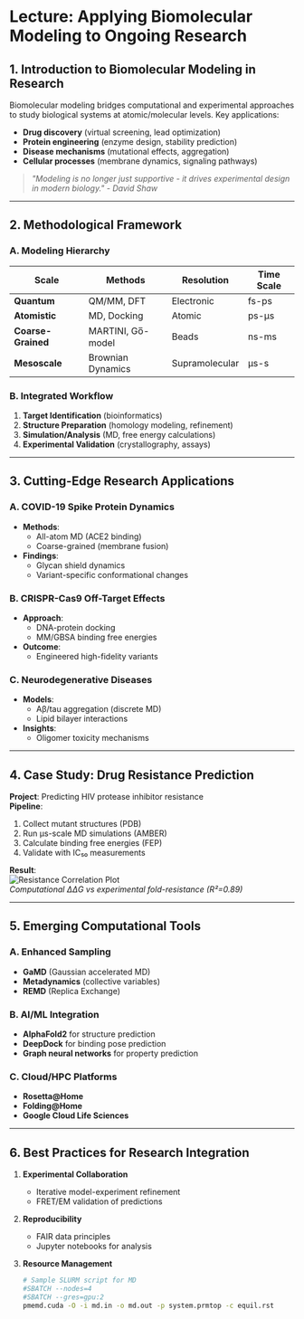 # **Lecture: Applying Biomolecular Modeling to Ongoing Research**

## **1. Introduction to Biomolecular Modeling in Research**
Biomolecular modeling bridges computational and experimental approaches to study biological systems at atomic/molecular levels. Key applications:

- **Drug discovery** (virtual screening, lead optimization)
- **Protein engineering** (enzyme design, stability prediction)
- **Disease mechanisms** (mutational effects, aggregation)
- **Cellular processes** (membrane dynamics, signaling pathways)

> *"Modeling is no longer just supportive - it drives experimental design in modern biology." - David Shaw*

---

## **2. Methodological Framework**

### **A. Modeling Hierarchy**
| Scale | Methods | Resolution | Time Scale |
|-------|---------|------------|------------|
| **Quantum** | QM/MM, DFT | Electronic | fs-ps |
| **Atomistic** | MD, Docking | Atomic | ps-μs |
| **Coarse-Grained** | MARTINI, Go̅-model | Beads | ns-ms |
| **Mesoscale** | Brownian Dynamics | Supramolecular | μs-s |

### **B. Integrated Workflow**
1. **Target Identification** (bioinformatics)
2. **Structure Preparation** (homology modeling, refinement)
3. **Simulation/Analysis** (MD, free energy calculations)
4. **Experimental Validation** (crystallography, assays)

---

## **3. Cutting-Edge Research Applications**

### **A. COVID-19 Spike Protein Dynamics**
- **Methods**: 
  - All-atom MD (ACE2 binding)
  - Coarse-grained (membrane fusion)
- **Findings**: 
  - Glycan shield dynamics
  - Variant-specific conformational changes

### **B. CRISPR-Cas9 Off-Target Effects**
- **Approach**:
  - DNA-protein docking
  - MM/GBSA binding free energies
- **Outcome**: 
  - Engineered high-fidelity variants

### **C. Neurodegenerative Diseases**
- **Models**:
  - Aβ/tau aggregation (discrete MD)
  - Lipid bilayer interactions
- **Insights**:
  - Oligomer toxicity mechanisms

---

## **4. Case Study: Drug Resistance Prediction**

**Project**: Predicting HIV protease inhibitor resistance  
**Pipeline**:
1. Collect mutant structures (PDB)
2. Run μs-scale MD simulations (AMBER)
3. Calculate binding free energies (FEP)
4. Validate with IC₅₀ measurements

**Result**:  
![Resistance Correlation Plot](https://example.com/resistance_plot.png)  
*Computational ΔΔG vs experimental fold-resistance (R²=0.89)*

---

## **5. Emerging Computational Tools**

### **A. Enhanced Sampling**
- **GaMD** (Gaussian accelerated MD)
- **Metadynamics** (collective variables)
- **REMD** (Replica Exchange)

### **B. AI/ML Integration**
- **AlphaFold2** for structure prediction
- **DeepDock** for binding pose prediction
- **Graph neural networks** for property prediction

### **C. Cloud/HPC Platforms**
- **Rosetta@Home**
- **Folding@Home**
- **Google Cloud Life Sciences**

---

## **6. Best Practices for Research Integration**

1. **Experimental Collaboration**  
   - Iterative model-experiment refinement
   - FRET/EM validation of predictions

2. **Reproducibility**  
   - FAIR data principles
   - Jupyter notebooks for analysis

3. **Resource Management**  
   ```bash
   # Sample SLURM script for MD
   #SBATCH --nodes=4
   #SBATCH --gres=gpu:2
   pmemd.cuda -O -i md.in -o md.out -p system.prmtop -c equil.rst
